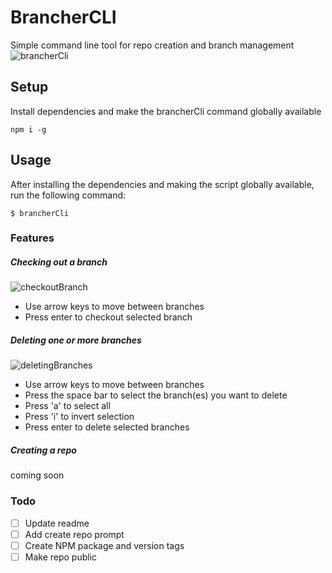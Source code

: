 # BrancherCLI
Simple command line tool for repo creation and branch management
![brancherCli](https://github.com/ajlabarre/brancherCli/blob/master/screenshots/brancherCli.png?raw=true)

## Setup
Install dependencies and make the brancherCli command globally available
```
npm i -g
```

## Usage
After installing the dependencies and making the script globally available, run the following command:
```
$ brancherCli
```

### Features
##### Checking out a branch
![checkoutBranch](https://github.com/ajlabarre/brancherCli/blob/readme/screenshots/checkoutBranch.png?raw=true)

- Use arrow keys to move between branches
- Press enter to checkout selected branch

##### Deleting one or more branches
![deletingBranches](https://github.com/ajlabarre/brancherCli/blob/readme/screenshots/deleteBranches.png?raw=true)

- Use arrow keys to move between branches
- Press the space bar to select the branch(es) you want to delete
- Press 'a' to select all
- Press 'i' to invert selection
- Press enter to delete selected branches

##### Creating a repo
coming soon

### Todo
- [ ] Update readme
- [ ] Add create repo prompt
- [ ] Create NPM package and version tags
- [ ] Make repo public